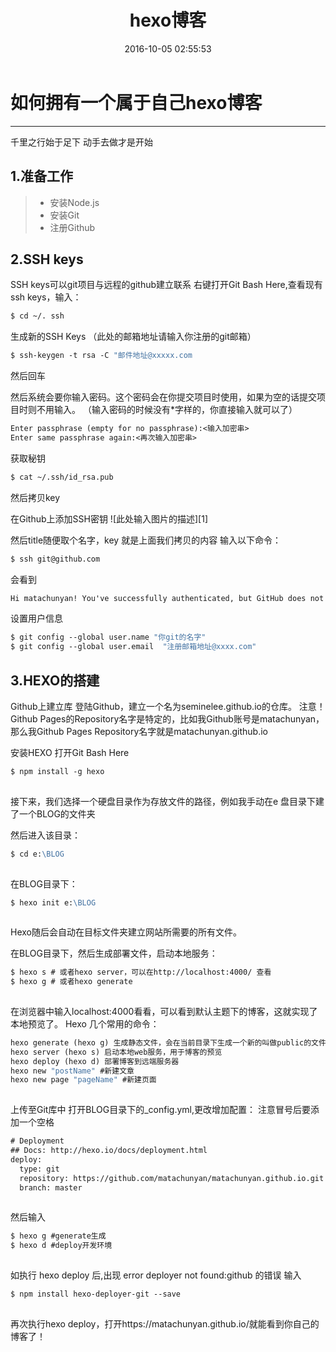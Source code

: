 ﻿---
title: hexo博客
date: 2016-10-05 02:55:53
tags:
---
# 如何拥有一个属于自己hexo博客

------
千里之行始于足下 动手去做才是开始
## **1.准备工作**
> * 安装Node.js
> * 安装Git
> * 注册Github

## **2.SSH keys**


SSH keys可以git项目与远程的github建立联系
右键打开Git Bash Here,查看现有ssh keys，输入：
```1
$ cd ~/. ssh
```
生成新的SSH Keys
（此处的邮箱地址请输入你注册的git邮箱）
```1
$ ssh-keygen -t rsa -C "邮件地址@xxxxx.com
```
然后回车

然后系统会要你输入密码。这个密码会在你提交项目时使用，如果为空的话提交项目时则不用输入。
（输入密码的时候没有*字样的，你直接输入就可以了）
```1
Enter passphrase (empty for no passphrase):<输入加密串>
Enter same passphrase again:<再次输入加密串>
```
获取秘钥
```1
$ cat ~/.ssh/id_rsa.pub
```
然后拷贝key

在Github上添加SSH密钥
![此处输入图片的描述][1]


然后title随便取个名字，key 就是上面我们拷贝的内容
输入以下命令：
```1
$ ssh git@github.com
```
会看到
```1
Hi matachunyan! You've successfully authenticated, but GitHub does not provide shell access.Connection to github.com closed.
```
设置用户信息
```1
$ git config --global user.name "你git的名字"
$ git config --global user.email  "注册邮箱地址@xxxx.com"
```
## **3.HEXO的搭建**
Github上建立库
登陆Github，建立一个名为seminelee.github.io的仓库。
注意！Github Pages的Repository名字是特定的，比如我Github账号是matachunyan，那么我Github Pages Repository名字就是matachunyan.github.io

安装HEXO
打开Git Bash Here
```1
$ npm install -g hexo
 
```
接下来，我们选择一个硬盘目录作为存放文件的路径，例如我手动在e 盘目录下建了一个BLOG的文件夹

然后进入该目录：
```1
$ cd e:\BLOG
 
```
在BLOG目录下：
```1
$ hexo init e:\BLOG
 
```
Hexo随后会自动在目标文件夹建立网站所需要的所有文件。

在BLOG目录下，然后生成部署文件，启动本地服务：
```1
$ hexo s # 或者hexo server，可以在http://localhost:4000/ 查看
$ hexo g # 或者hexo generate
 
```
在浏览器中输入localhost:4000看看，可以看到默认主题下的博客，这就实现了本地预览了。
Hexo 几个常用的命令：
```1
hexo generate (hexo g) 生成静态文件，会在当前目录下生成一个新的叫做public的文件夹
hexo server (hexo s) 启动本地web服务，用于博客的预览
hexo deploy (hexo d) 部署博客到远端服务器
hexo new "postName" #新建文章
hexo new page "pageName" #新建页面
 
```
上传至Git库中
打开BLOG目录下的_config.yml,更改增加配置：
注意冒号后要添加一个空格
```1
# Deployment
## Docs: http://hexo.io/docs/deployment.html
deploy:
  type: git
  repository: https://github.com/matachunyan/matachunyan.github.io.git
  branch: master
 
```
然后输入
```1
$ hexo g #generate生成
$ hexo d #deploy开发环境
 
```
如执行 hexo deploy 后,出现 error deployer not found:github 的错误 输入
```1
$ npm install hexo-deployer-git --save
 
```
再次执行hexo deploy，打开https://matachunyan.github.io/就能看到你自己的博客了！

 

 

